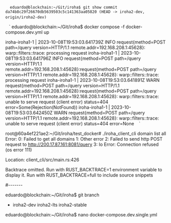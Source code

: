 ` ` ` 
eduardo@blockchain:~/Git/iroha$ git show
commit da74b8c29f26670db5639503c5c141363aa05820 (HEAD -> iroha2-dev, origin/iroha2-dev)
` ` ` 

` ` ` 
eduardo@blockchain:~/Git/iroha$ docker compose -f docker-compose.dev.yml up

iroha-iroha1-1  | 2023-10-08T19:53:03.641739Z  INFO request{method=POST path=/query version=HTTP/1.1 remote.addr=192.168.208.1:45628}: warp::filters::trace: processing request
iroha-iroha1-1  | 2023-10-08T19:53:03.641796Z  INFO request{method=POST path=/query version=HTTP/1.1 remote.addr=192.168.208.1:45628}:request{method=POST path=/query version=HTTP/1.1 remote.addr=192.168.208.1:45628}: warp::filters::trace: processing request
iroha-iroha1-1  | 2023-10-08T19:53:03.641891Z  WARN request{method=POST path=/query version=HTTP/1.1 remote.addr=192.168.208.1:45628}:request{method=POST path=/query version=HTTP/1.1 remote.addr=192.168.208.1:45628}: warp::filters::trace: unable to serve request (client error) status=404 error=Some(Rejection(NotFound))
iroha-iroha1-1  | 2023-10-08T19:53:03.642450Z  WARN request{method=POST path=/query version=HTTP/1.1 remote.addr=192.168.208.1:45628}: warp::filters::trace: unable to serve request (client error) status=404 error=None
` ` ` 

root@60a4ef221ae2:~/Git/iroha/test_docker# ./iroha_client_cli domain list all
Error: 
   0: Failed to get all domains
   1: Other error
   2: Failed to send http POST request to http://200.17.87.161:8081/query
   3: Io Error: Connection refused (os error 111)

Location:
   client_cli/src/main.rs:426



Backtrace omitted. Run with RUST_BACKTRACE=1 environment variable to display it.
Run with RUST_BACKTRACE=full to include source snippets

#-------

eduardo@blockchain:~/Git/iroha$ git branch
* iroha2-dev
  iroha2-lts
  iroha2-stable

eduardo@blockchain:~/Git/iroha$ nano docker-compose.dev.single.yml 




